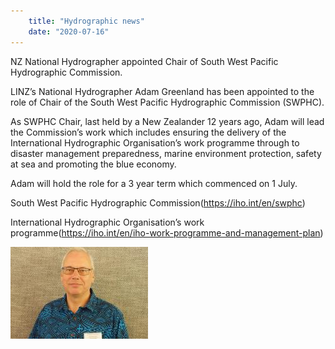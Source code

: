 ```yaml
---
    title: "Hydrographic news"
    date: "2020-07-16"
---
```


NZ National Hydrographer appointed Chair of South West Pacific Hydrographic Commission. 

LINZ’s National Hydrographer Adam Greenland has been appointed to the role of Chair of the South West Pacific Hydrographic Commission (SWPHC).

As SWPHC Chair, last held by a New Zealander 12 years ago, Adam will lead the Commission’s work which includes ensuring the delivery of the International Hydrographic Organisation’s work programme through to disaster management preparedness, marine environment protection, safety at sea and promoting the blue economy.

Adam will hold the role for a 3 year term which commenced on 1 July.

South West Pacific Hydrographic Commission(https://iho.int/en/swphc)

International Hydrographic Organisation’s work programme(https://iho.int/en/iho-work-programme-and-management-plan)

![Adam Greenland](adam_greenland_photo.jpg)
